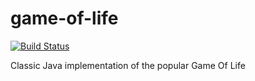 # game-of-life
[![Build Status](https://drone.io/github.com/luiscarlin/game-of-life/status.png)](https://drone.io/github.com/luiscarlin/game-of-life/latest)

Classic Java implementation of the popular Game Of Life
